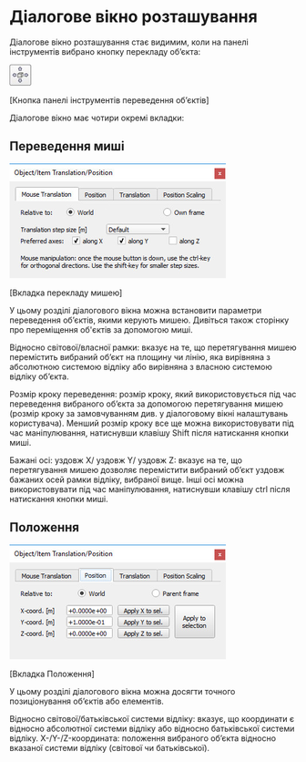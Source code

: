# Діалогове вікно розташування #
Діалогове вікно розташування стає видимим, коли на панелі інструментів вибрано кнопку перекладу об’єкта:

![objectShiftButton](objectShiftButton.jpg) 

[Кнопка панелі інструментів переведення об’єктів]

Діалогове вікно має чотири окремі вкладки:
## Переведення миші ##

![positionDlg1](positionDlg1.jpg)

[Вкладка перекладу мишею]

У цьому розділі діалогового вікна можна встановити параметри переведення об’єктів, якими керують мишею. Дивіться також сторінку про переміщення об'єктів за допомогою миші.

Відносно світової/власної рамки: вказує на те, що перетягування мишею перемістить вибраний об’єкт на площину чи лінію, яка вирівняна з абсолютною системою відліку або вирівняна з власною системою відліку об’єкта.

Розмір кроку переведення: розмір кроку, який використовується під час переведення вибраного об’єкта за допомогою перетягування мишею (розмір кроку за замовчуванням див. у діалоговому вікні налаштувань користувача). Менший розмір кроку все ще можна використовувати під час маніпулювання, натиснувши клавішу Shift після натискання кнопки миші.

Бажані осі: уздовж X/ уздовж Y/ уздовж Z: вказує на те, що перетягування мишею дозволяє перемістити вибраний об’єкт уздовж бажаних осей рамки відліку, вибраної вище. Інші осі можна використовувати під час маніпулювання, натиснувши клавішу ctrl після натискання кнопки миші.

## Положення ##

![positionDlg2](positionDlg2.jpg)

[Вкладка Положення]

У цьому розділі діалогового вікна можна досягти точного позиціонування об’єктів або елементів.

Відносно світової/батьківської системи відліку: вказує, що координати є відносно абсолютної системи відліку або відносно батьківської системи відліку.
X-/Y-/Z-координата: положення вибраного об’єкта відносно вказаної системи відліку (світової чи батьківської).

